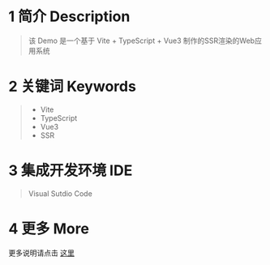 # 1 简介 Description
> 该 Demo 是一个基于 Vite + TypeScript + Vue3 制作的SSR渲染的Web应用系统

# 2 关键词 Keywords
> * Vite
> * TypeScript
> * Vue3
> * SSR

# 3 集成开发环境 IDE
> Visual Sutdio Code

# 4 更多 More

更多说明请点击 [这里](http://t.csdn.cn/5WUaK)
